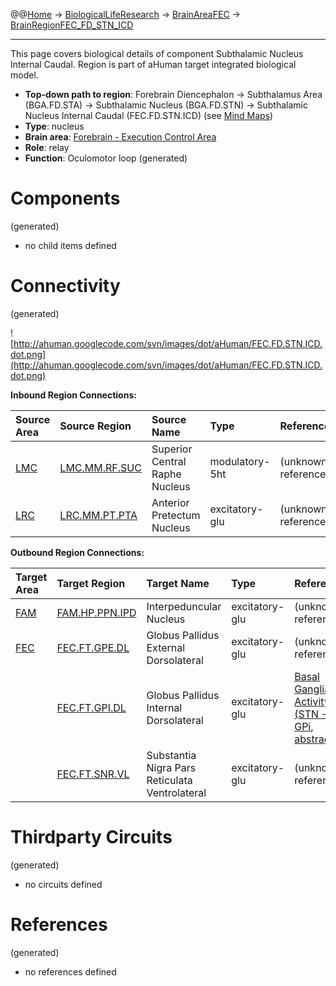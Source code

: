 @@[Home](Home.md) -> [BiologicalLifeResearch](BiologicalLifeResearch.md) -> [BrainAreaFEC](BrainAreaFEC.md) -> [BrainRegionFEC\_FD\_STN\_ICD](BrainRegionFEC_FD_STN_ICD.md)

---


This page covers biological details of component Subthalamic Nucleus Internal Caudal.
Region is part of aHuman target integrated biological model.

  * **Top-down path to region**: Forebrain Diencephalon -> Subthalamus Area (BGA.FD.STA) -> Subthalamic Nucleus (BGA.FD.STN) -> Subthalamic Nucleus Internal Caudal (FEC.FD.STN.ICD) (see [Mind Maps](OverallMindMaps.md))
  * **Type**: nucleus
  * **Brain area**: [Forebrain - Execution Control Area](BrainAreaFEC.md)
  * **Role**: relay
  * **Function**: Oculomotor loop
(generated)
# Components #
(generated)


  * no child items defined

# Connectivity #
(generated)


![http://ahuman.googlecode.com/svn/images/dot/aHuman/FEC.FD.STN.ICD.dot.png](http://ahuman.googlecode.com/svn/images/dot/aHuman/FEC.FD.STN.ICD.dot.png)

**Inbound Region Connections:**

| **Source Area** | **Source Region** | **Source Name** | **Type** | **Reference** |
|:----------------|:------------------|:----------------|:---------|:--------------|
| [LMC](BrainAreaLMC.md) | [LMC.MM.RF.SUC](BrainRegionLMC_MM_RF_SUC.md) | Superior Central Raphe Nucleus | modulatory-5ht | (unknown reference) |
| [LRC](BrainAreaLRC.md) | [LRC.MM.PT.PTA](BrainRegionLRC_MM_PT_PTA.md) | Anterior Pretectum Nucleus | excitatory-glu | (unknown reference) |

**Outbound Region Connections:**

| **Target Area** | **Target Region** | **Target Name** | **Type** | **Reference** |
|:----------------|:------------------|:----------------|:---------|:--------------|
| [FAM](BrainAreaFAM.md) | [FAM.HP.PPN.IPD](BrainRegionFAM_HP_PPN_IPD.md) | Interpeduncular Nucleus | excitatory-glu | (unknown reference) |
| [FEC](BrainAreaFEC.md) | [FEC.FT.GPE.DL](BrainRegionFEC_FT_GPE_DL.md) | Globus Pallidus External Dorsolateral | excitatory-glu | (unknown reference) |
|                 | [FEC.FT.GPI.DL](BrainRegionFEC_FT_GPI_DL.md) | Globus Pallidus Internal Dorsolateral | excitatory-glu | [Basal Ganglia Activity (STN -> GPi, abstract)](http://thebrain.mcgill.ca/flash/a/a_06/a_06_cr/a_06_cr_mou/a_06_cr_mou.html) |
|                 | [FEC.FT.SNR.VL](BrainRegionFEC_FT_SNR_VL.md) | Substantia Nigra Pars Reticulata Ventrolateral | excitatory-glu | (unknown reference) |

# Thirdparty Circuits #
(generated)

  * no circuits defined

# References #
(generated)

  * no references defined
